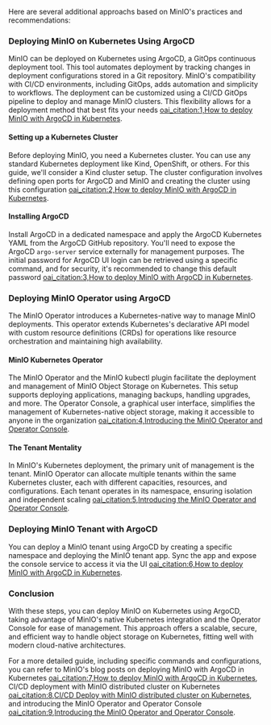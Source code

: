 Here are several additional approachs based on MinIO's practices and recommendations:

### Deploying MinIO on Kubernetes Using ArgoCD

MinIO can be deployed on Kubernetes using ArgoCD, a GitOps continuous deployment tool. This tool automates deployment by tracking changes in deployment configurations stored in a Git repository. MinIO's compatibility with CI/CD environments, including GitOps, adds automation and simplicity to workflows. The deployment can be customized using a CI/CD GitOps pipeline to deploy and manage MinIO clusters. This flexibility allows for a deployment method that best fits your needs [oai_citation:1,How to deploy MinIO with ArgoCD in Kubernetes](https://blog.min.io/deploy-minio-with-argocd-in-kubernetes/).

#### Setting up a Kubernetes Cluster
Before deploying MinIO, you need a Kubernetes cluster. You can use any standard Kubernetes deployment like Kind, OpenShift, or others. For this guide, we'll consider a Kind cluster setup. The cluster configuration involves defining open ports for ArgoCD and MinIO and creating the cluster using this configuration [oai_citation:2,How to deploy MinIO with ArgoCD in Kubernetes](https://blog.min.io/deploy-minio-with-argocd-in-kubernetes/).

#### Installing ArgoCD
Install ArgoCD in a dedicated namespace and apply the ArgoCD Kubernetes YAML from the ArgoCD GitHub repository. You'll need to expose the ArgoCD `argo-server` service externally for management purposes. The initial password for ArgoCD UI login can be retrieved using a specific command, and for security, it's recommended to change this default password [oai_citation:3,How to deploy MinIO with ArgoCD in Kubernetes](https://blog.min.io/deploy-minio-with-argocd-in-kubernetes/).

### Deploying MinIO Operator using ArgoCD

The MinIO Operator introduces a Kubernetes-native way to manage MinIO deployments. This operator extends Kubernetes's declarative API model with custom resource definitions (CRDs) for operations like resource orchestration and maintaining high availability. 

#### MinIO Kubernetes Operator
The MinIO Operator and the MinIO kubectl plugin facilitate the deployment and management of MinIO Object Storage on Kubernetes. This setup supports deploying applications, managing backups, handling upgrades, and more. The Operator Console, a graphical user interface, simplifies the management of Kubernetes-native object storage, making it accessible to anyone in the organization [oai_citation:4,Introducing the MinIO Operator and Operator Console](https://blog.min.io/minio-kubernetes-operator/).

#### The Tenant Mentality
In MinIO's Kubernetes deployment, the primary unit of management is the tenant. MinIO Operator can allocate multiple tenants within the same Kubernetes cluster, each with different capacities, resources, and configurations. Each tenant operates in its namespace, ensuring isolation and independent scaling [oai_citation:5,Introducing the MinIO Operator and Operator Console](https://blog.min.io/minio-kubernetes-operator/).

### Deploying MinIO Tenant with ArgoCD
You can deploy a MinIO tenant using ArgoCD by creating a specific namespace and deploying the MinIO tenant app. Sync the app and expose the console service to access it via the UI [oai_citation:6,How to deploy MinIO with ArgoCD in Kubernetes](https://blog.min.io/deploy-minio-with-argocd-in-kubernetes/).

### Conclusion
With these steps, you can deploy MinIO on Kubernetes using ArgoCD, taking advantage of MinIO's native Kubernetes integration and the Operator Console for ease of management. This approach offers a scalable, secure, and efficient way to handle object storage on Kubernetes, fitting well with modern cloud-native architectures.

For a more detailed guide, including specific commands and configurations, you can refer to MinIO's blog posts on deploying MinIO with ArgoCD in Kubernetes [oai_citation:7,How to deploy MinIO with ArgoCD in Kubernetes](https://blog.min.io/deploy-minio-with-argocd-in-kubernetes/), CI/CD deployment with MinIO distributed cluster on Kubernetes [oai_citation:8,CI/CD Deploy with MinIO distributed cluster on Kubernetes](https://blog.min.io/ci-cd-distributed-cluster-kubernetes/), and introducing the MinIO Operator and Operator Console [oai_citation:9,Introducing the MinIO Operator and Operator Console](https://blog.min.io/minio-kubernetes-operator/).